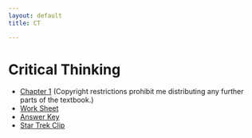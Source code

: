 ```yaml
---
layout: default
title: CT

---
```


# Critical Thinking


+ [Chapter 1](ch1.pdf) (Copyright restrictions prohibit me distributing any further parts of the textbook.)
+ [Work Sheet](Handout)
+ [Answer Key](Answers)
+ [Star Trek Clip](http://www.imdb.com/video/screenplay/vi329318937)